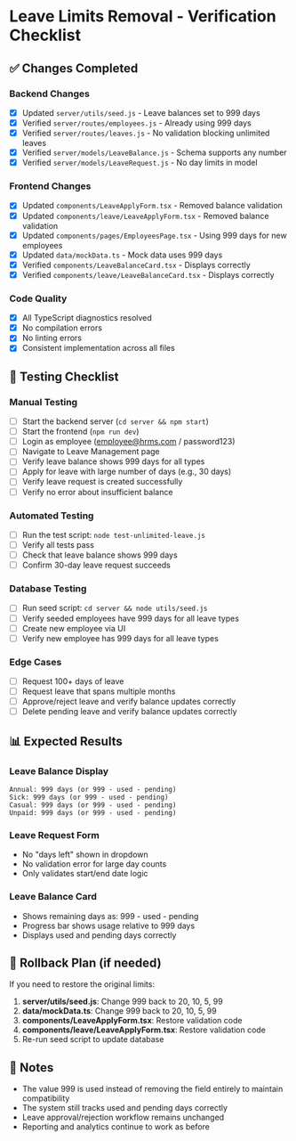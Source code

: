 # Leave Limits Removal - Verification Checklist

## ✅ Changes Completed

### Backend Changes
- [x] Updated `server/utils/seed.js` - Leave balances set to 999 days
- [x] Verified `server/routes/employees.js` - Already using 999 days
- [x] Verified `server/routes/leaves.js` - No validation blocking unlimited leaves
- [x] Verified `server/models/LeaveBalance.js` - Schema supports any number
- [x] Verified `server/models/LeaveRequest.js` - No day limits in model

### Frontend Changes
- [x] Updated `components/LeaveApplyForm.tsx` - Removed balance validation
- [x] Updated `components/leave/LeaveApplyForm.tsx` - Removed balance validation
- [x] Updated `components/pages/EmployeesPage.tsx` - Using 999 days for new employees
- [x] Updated `data/mockData.ts` - Mock data uses 999 days
- [x] Verified `components/LeaveBalanceCard.tsx` - Displays correctly
- [x] Verified `components/leave/LeaveBalanceCard.tsx` - Displays correctly

### Code Quality
- [x] All TypeScript diagnostics resolved
- [x] No compilation errors
- [x] No linting errors
- [x] Consistent implementation across all files

## 🧪 Testing Checklist

### Manual Testing
- [ ] Start the backend server (`cd server && npm start`)
- [ ] Start the frontend (`npm run dev`)
- [ ] Login as employee (employee@hrms.com / password123)
- [ ] Navigate to Leave Management page
- [ ] Verify leave balance shows 999 days for all types
- [ ] Apply for leave with large number of days (e.g., 30 days)
- [ ] Verify leave request is created successfully
- [ ] Verify no error about insufficient balance

### Automated Testing
- [ ] Run the test script: `node test-unlimited-leave.js`
- [ ] Verify all tests pass
- [ ] Check that leave balance shows 999 days
- [ ] Confirm 30-day leave request succeeds

### Database Testing
- [ ] Run seed script: `cd server && node utils/seed.js`
- [ ] Verify seeded employees have 999 days for all leave types
- [ ] Create new employee via UI
- [ ] Verify new employee has 999 days for all leave types

### Edge Cases
- [ ] Request 100+ days of leave
- [ ] Request leave that spans multiple months
- [ ] Approve/reject leave and verify balance updates correctly
- [ ] Delete pending leave and verify balance updates correctly

## 📊 Expected Results

### Leave Balance Display
```
Annual: 999 days (or 999 - used - pending)
Sick: 999 days (or 999 - used - pending)
Casual: 999 days (or 999 - used - pending)
Unpaid: 999 days (or 999 - used - pending)
```

### Leave Request Form
- No "days left" shown in dropdown
- No validation error for large day counts
- Only validates start/end date logic

### Leave Balance Card
- Shows remaining days as: 999 - used - pending
- Progress bar shows usage relative to 999 days
- Displays used and pending days correctly

## 🔄 Rollback Plan (if needed)

If you need to restore the original limits:

1. **server/utils/seed.js**: Change 999 back to 20, 10, 5, 99
2. **data/mockData.ts**: Change 999 back to 20, 10, 5, 99
3. **components/LeaveApplyForm.tsx**: Restore validation code
4. **components/leave/LeaveApplyForm.tsx**: Restore validation code
5. Re-run seed script to update database

## 📝 Notes

- The value 999 is used instead of removing the field entirely to maintain compatibility
- The system still tracks used and pending days correctly
- Leave approval/rejection workflow remains unchanged
- Reporting and analytics continue to work as before
